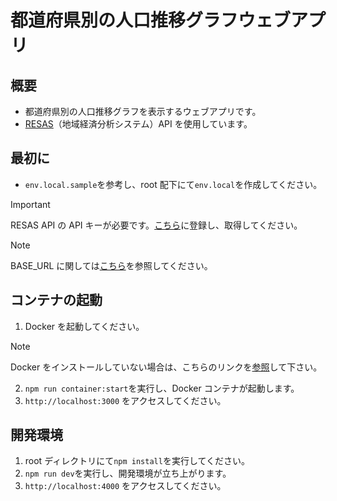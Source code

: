 # 都道府県別の人口推移グラフウェブアプリ

## 概要

- 都道府県別の人口推移グラフを表示するウェブアプリです。
- [RESAS](https://resas.go.jp/#/13/13101)（地域経済分析システム）API を使用しています。

## 最初に

- `env.local.sample`を参考し、root 配下にて`env.local`を作成してください。

> [!IMPORTANT]  
> RESAS API の API キーが必要です。[こちら](https://opendata.resas-portal.go.jp/)に登録し、取得してください。

> [!NOTE]  
> BASE_URL に関しては[こちら](https://opendata.resas-portal.go.jp/docs/api/v1/index.html)を参照してください。

## コンテナの起動

1. Docker を起動してください。
> [!NOTE]  
> Docker をインストールしていない場合は、こちらのリンクを[参照](https://docs.docker.com/get-docker/)して下さい。
2. `npm run container:start`を実行し、Docker コンテナが起動します。
3. `http://localhost:3000` をアクセスしてください。

## 開発環境

1. root ディレクトリにて`npm install`を実行してください。
2. `npm run dev`を実行し、開発環境が立ち上がります。
3. `http://localhost:4000` をアクセスしてください。
